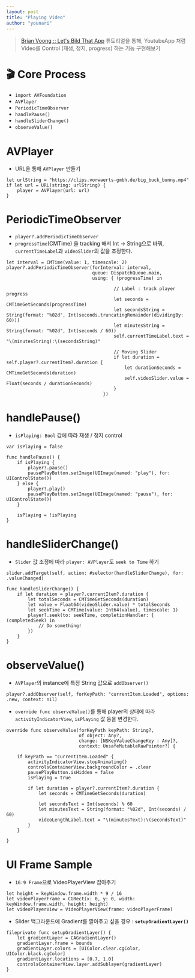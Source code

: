 ```yaml
---
layout: post
title: "Playing Video"
author: "younari"
---
```


> [Brian Voong :: Let's Bild That App](https://www.letsbuildthatapp.com/course/YouTube) 튜토리얼을 통해, YoutubeApp 처럼 Video를 Control (재생, 정지, progress) 하는 기능 구현해보기

# 🎬 Core Process

- `import AVFoundation` 
- `AVPlayer`
- `PeriodicTimeObserver`
- `handlePause()`
- `handleSliderChange()`
- `observeValue()`


# AVPlayer
- URL을 통해 `AVPlayer` 만들기

```
let urlString = "https://clips.vorwaerts-gmbh.de/big_buck_bunny.mp4"
if let url = URL(string: urlString) {
	player = AVPlayer(url: url)
}
```

# PeriodicTimeObserver
- `player?.addPeriodicTimeObserver`
- `progressTime`(CMTime) 을 tracking 해서 Int -> String으로 바꿔, `currentTimeLabel`과 `videoSlider`의 값을 조정한다.

```
let interval = CMTime(value: 1, timescale: 2)
player?.addPeriodicTimeObserver(forInterval: interval,
                                queue: DispatchQueue.main,
                                using: { (progressTime) in
	                                    
	                                    // Label : track player progress
	                                    let seconds = CMTimeGetSeconds(progressTime)
	                                    let secondsString = String(format: "%02d", Int(seconds.truncatingRemainder(dividingBy: 60)))
	                                    let minutesString = String(format: "%02d", Int(seconds / 60))
	                                    self.currentTimeLabel.text = "\(minutesString):\(secondsString)"
	                                    
	                                    // Moving Slider
	                                    if let duration = self.player?.currentItem?.duration {
	                                        let durationSeconds = CMTimeGetSeconds(duration)
	                                        self.videoSlider.value = Float(seconds / durationSeconds)
	                                    }
									})
```

# handlePause()
- `isPlaying: Bool` 값에 따라 재생 / 정지 control

```
var isPlaying = false
    
func handlePause() {
    if isPlaying {
        player?.pause()
        pausePlayButton.setImage(UIImage(named: "play"), for: UIControlState())
    } else {
        player?.play()
        pausePlayButton.setImage(UIImage(named: "pause"), for: UIControlState())
    }
    
    isPlaying = !isPlaying
}
```


# handleSliderChange()
- `Slider` 값 조정에 따라 `player: AVPlayer`도 `seek to Time` 하기


```
slider.addTarget(self, action: #selector(handleSliderChange), for: .valueChanged)

func handleSliderChange() {
    if let duration = player?.currentItem?.duration {
        let totalSeconds = CMTimeGetSeconds(duration)
        let value = Float64(videoSlider.value) * totalSeconds
        let seekTime = CMTime(value: Int64(value), timescale: 1)
        player?.seek(to: seekTime, completionHandler: { (completedSeek) in
       		// Do something!
        })
    }
}
```

# observeValue()
- `AVPlayer`의 instance에 특정 String 값으로 `addObserver()`

```
player?.addObserver(self, forKeyPath: "currentItem.Loaded", options: .new, context: nil)
```

- `override func observeValue()`를 통해 player의 상태에 따라 `activityIndicatorView`, `isPlaying` 값 등을 변경한다.

```
override func observeValue(forKeyPath keyPath: String?,
                           of object: Any?,
                           change: [NSKeyValueChangeKey : Any]?,
                           context: UnsafeMutableRawPointer?) {
    
    if keyPath == "currentItem.Loaded" {
        activityIndicatorView.stopAnimating()
        controlsContainerView.backgroundColor = .clear
        pausePlayButton.isHidden = false
        isPlaying = true
        
        if let duration = player?.currentItem?.duration {
            let seconds = CMTimeGetSeconds(duration)
            
            let secondsText = Int(seconds) % 60
            let minutesText = String(format: "%02d", Int(seconds) / 60)
            videoLengthLabel.text = "\(minutesText):\(secondsText)"
        }
    }
    
}
```


# UI Frame Sample
- `16:9 Frame`으로 VideoPlayerView 잡아주기

```
let height = keyWindow.frame.width * 9 / 16
let videoPlayerFrame = CGRect(x: 0, y: 0, width: keyWindow.frame.width, height: height)
let videoPlayerView = VideoPlayerView(frame: videoPlayerFrame)
```

- Slider 백그라운드에 Gradient를 깔아주고 싶을 경우 : **`setupGradientLayer()`**

```
fileprivate func setupGradientLayer() {
    let gradientLayer = CAGradientLayer()
    gradientLayer.frame = bounds
    gradientLayer.colors = [UIColor.clear.cgColor, UIColor.black.cgColor]
    gradientLayer.locations = [0.7, 1.0]
    controlsContainerView.layer.addSublayer(gradientLayer)
}
```